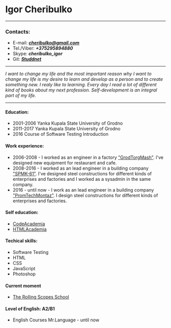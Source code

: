 
# Igor Cheribulko
---

### Contacts: 

- E-mail: ***cheribulko@gmail.com*** 
- Tel./Viber: ***+375295894880***
- Skype: ***cheribulko_igor***
- Git: ***[Studdnet](https://github.com/Studdnet?tab=repositories)***

---

*I want to change my life and the most important reason why I want to change my life is my desire to learn and develop as a person and to create something new. I realy like to learning. Every day I read a lot of different kind of books about my next profession. Self-development is an integral part of my life.*   


---
#### Education:
- 2001-2006 Yanka Kupala State University of Grodno                 
- 2011-2017 Yanka Kupala State University of Grodno
- 2016  Course of Software Testing Introduction 

#### Work experience: 
- 2006-2008 - I worked as an engineer in a factory ["GrodTorgMash"](http://www.grodtorgmash.com). I've designed new equipment for restaurant and cafe. 
- 2008-2016 - I worked as an lead engineer in a building company  ["SPMK-61"](http://www.goss.by/branches/gr-spmk-61). I've designed steel constructions for different kinds of enterprises and factories and I worked as a sysadmin in the same company.    
- 2016 - until now - I work as an lead engineer in a building company ["PromTechMontaz"](http://ptm-grodno.by). I design steel constructions for different kinds of enterprises and factories. 


#### Self education: 
- [CodeAcademia](https://www.codecademy.com/users/Stud.net/achievements) 
- [HTMLAcademia](https://htmlacademy.ru/profile/id362467/achievements)


#### Techical skills:  
-  Software Testing
-  HTML
-  CSS
-  JavaScript
-  Photoshop

#### Current moment
- [The Rolling Scopes School](https://school.rollingscopes.com/) 

#### Level of English: A2/B1
- English Courses Mr.Language - until now  

